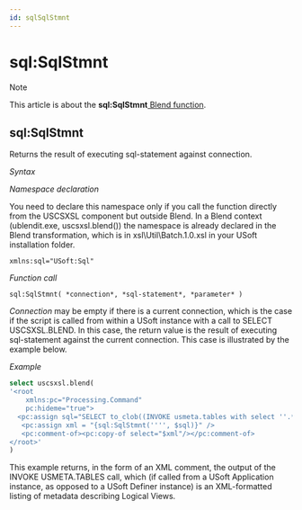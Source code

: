 ```yaml
---
id: sqlSqlStmnt
---
```


# sql:SqlStmnt



> [!NOTE]
> This article is about the **sql:SqlStmnt**[ Blend function](/docs/Repositories/Blend_functions).

## **sql:SqlStmnt**

Returns the result of executing sql-statement against connection.

*Syntax*

*Namespace declaration*

You need to declare this namespace only if you call the function directly from the USCSXSL component but outside Blend. In a Blend context (ublendit.exe, uscsxsl.blend()) the namespace is already declared in the Blend transformation, which is in xsl\\Util\\Batch.1.0.xsl in your USoft installation folder.

```
xmlns:sql="USoft:Sql"
```

*Function call*

```
sql:SqlStmnt( *connection*, *sql-statement*, *parameter* )
```

*Connection* may be empty if there is a current connection, which is the case if the script is called from within a USoft instance with a call to SELECT USCSXSL.BLEND. In this case, the return value is the result of executing sql-statement against the current connection. This case is illustrated by the example below.

*Example*

```sql
select uscsxsl.blend(
'<root 
    xmlns:pc="Processing.Command"
    pc:hideme="true">
  <pc:assign sql="SELECT to_clob((INVOKE usmeta.tables with select ''.*'', ''False'', ''True'', ''False'', ''False''))" />
   <pc:assign xml = "{sql:SqlStmnt('''', $sql)}" />
   <pc:comment-of><pc:copy-of select="$xml"/></pc:comment-of>  
</root>'
)
```

This example returns, in the form of an XML comment, the output of the INVOKE USMETA.TABLES call, which (if called from a USoft Application instance, as opposed to a USoft Definer instance) is an XML-formatted listing of metadata describing Logical Views.

 